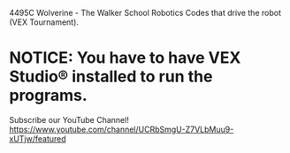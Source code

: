 4495C Wolverine - The Walker School Robotics
Codes that drive the robot (VEX Tournament).
 
 #  NOTICE: You have to have VEX Studio® installed to run the programs.
 
 Subscribe our YouTube Channel!
 https://www.youtube.com/channel/UCRbSmgU-Z7VLbMuu9-xUTjw/featured
